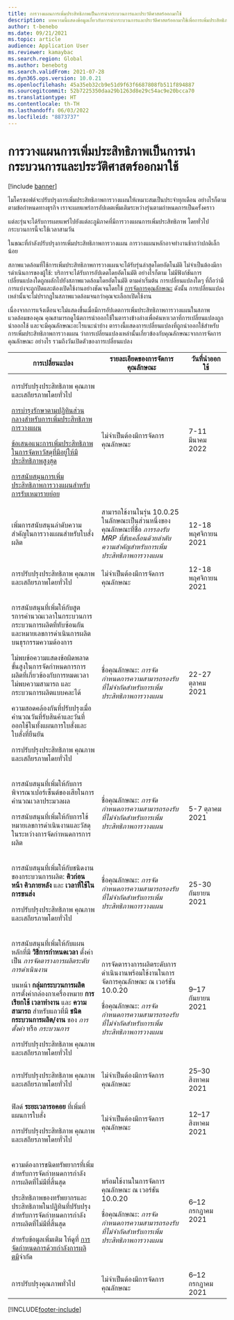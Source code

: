 ```yaml
---
title: การวางแผนการเพิ่มประสิทธิภาพเป็นการนำกระบวนการและประวัติศาสตร์ออกมาใช้
description: บทความนี้แสดงข้อมูลเกี่ยวกับการนํากระบวนการและประวัติศาสตร์ออกมาใช้เพื่อการเพิ่มประสิทธิภาพการวางแผน
author: t-benebo
ms.date: 09/21/2021
ms.topic: article
audience: Application User
ms.reviewer: kamaybac
ms.search.region: Global
ms.author: benebotg
ms.search.validFrom: 2021-07-28
ms.dyn365.ops.version: 10.0.21
ms.openlocfilehash: 45a35eb32cb9e51d9f63f6687808fb511f894887
ms.sourcegitcommit: 52b7225350daa29b1263d8e29c54ac9e20bcca70
ms.translationtype: HT
ms.contentlocale: th-TH
ms.lasthandoff: 06/03/2022
ms.locfileid: "8873737"
---
```

# <a name="planning-optimization-release-process-and-release-history"></a>การวางแผนการเพิ่มประสิทธิภาพเป็นการนำกระบวนการและประวัติศาสตร์ออกมาใช้

[!include [banner](../../includes/banner.md)]

ไมโครซอฟต์จะปรับปรุงการเพิ่มประสิทธิภาพการวางแผนให้เหมาะสมเป็นประจําทุกเดือน อย่างไรก็ตาม ตามข้อกําหนดทางธุรกิจ เราจะเผยแพร่การอัปเดตเพิ่มเติมระหว่างรุ่นตามกําหนดการเป็นครั้งคราว

แต่ละรุ่นจะได้รับการเผยแพร่ไปยังแต่ละภูมิภาคที่มีการวางแผนการเพิ่มประสิทธิภาพ โดยทั่วไปกระบวนการนี้จะใช้เวลาสามวัน

ในขณะที่กําลังปรับปรุงการเพิ่มประสิทธิภาพการวางแผน การวางแผนหลักอาจทํางานช้ากว่าปกติเล็กน้อย

สภาพแวดล้อมที่ใช้การเพิ่มประสิทธิภาพการวางแผนจะได้รับรุ่นล่าสุดโดยอัตโนมัติ ไม่จําเป็นต้องมีการดําเนินการของผู้ใช้: บริการจะได้รับการอัปเดตโดยอัตโนมัติ อย่างไรก็ตาม ไม่มีฟังก์ชันการเปลี่ยนแปลงใดถูกผลักไปยังสภาพแวดล้อมโดยอัตโนมัติ ตามค่าเริ่มต้น การเปลี่ยนแปลงใดๆ ที่ถือว่ามีการแบ่งจะถูกปิดและต้องเปิดใช้งานอย่างชัดเจนโดยใช้ [การจัดการคุณลักษณะ](../../../fin-ops-core/fin-ops/get-started/feature-management/feature-management-overview.md) ดังนั้น การเปลี่ยนแปลงเหล่านั้นจะไม่ปรากฏในสภาพแวดล้อมจนกว่าคุณจะเลือกเปิดใช้งาน

เนื่องจากการแจ้งเตือนจะไม่แสดงขึ้นเมื่อมีการอัปเดตการเพิ่มประสิทธิภาพการวางแผนในสภาพแวดล้อมของคุณ คุณสามารถดูโน้ตการนำออกใช้ในตารางข้างล่างเพื่อค้นหาเวลาที่การเปลี่ยนแปลงถูกนำออกใช้ และจะมีคุณลักษณะอะไรแนะนำบ้าง ตารางนี้แสดงการเปลี่ยนแปลงที่ถูกนําออกใช้สําหรับการเพิ่มประสิทธิภาพการวางแผน ว่าการเปลี่ยนแปลงเหล่านั้นเกี่ยวข้องกับคุณลักษณะจากการจัดการคุณลักษณะ อย่างไร รวมถึงวันเปิดตัวของการเปลี่ยนแปลง

| การเปลี่ยนแปลง | รายละเอียดของการจัดการคุณลักษณะ | วันที่นำออกใช้ |
|---|---|---|
| <p>การปรับปรุงประสิทธิภาพ คุณภาพ และเสถียรภาพโดยทั่วไป<p>[การบํารุงรักษาตามปฏิทินส่วนกลางสำหรับการเพิ่มประสิทธิภาพการวางแผน](../supply-chain-calendars-master-planning.md)<p>[ข้อเสนอแนะการเพิ่มประสิทธิภาพในการจัดหาวัสดุที่มีอยู่ให้มีประสิทธิภาพสูงสุด](../action-messages.md)<p>[การสนับสนุนการเพิ่มประสิทธิภาพการวางแผนสำหรับการรับเหมารายย่อย](../../production-control/manage-subcontract-work-production.md) | ไม่จําเป็นต้องมีการจัดการคุณลักษณะ | 7-11 มีนาคม 2022 |
| <p>เพิ่มการสนับสนุนลำดับความสำคัญในการวางแผนสำหรับใบสั่งผลิต | สามารถใช้งานในรุ่น 10.0.25 ในลักษณะเป็นส่วนหนึ่งของคุณลักษณะที่ชื่อ *การรองรับ MRP ที่ขับเคลื่อนด้วยลำดับความสำคัญสำหรับการเพิ่มประสิทธิภาพการวางแผน* | 12-18 พฤศจิกายน 2021 |
| <p>การปรับปรุงประสิทธิภาพ คุณภาพ และเสถียรภาพโดยทั่วไป | ไม่จําเป็นต้องมีการจัดการคุณลักษณะ | 12-18 พฤศจิกายน 2021 |
| <p>การสนับสนุนที่เพิ่มให้กับสูตรการคํานวณเวลาในกระบวนการ กระบวนการผลิตที่ทับซ้อนกัน และหมายเลขการดําเนินการผลิตบนธุรกรรมความต้องการ</p><p>ไม่พบข้อความแสดงข้อผิดพลาดขั้นสูงในการจัดกำหนดการการผลิตที่เกี่ยวข้องกับการหมดเวลา ไม่พบความสามารถ และกระบวนการผลิตแบบคละได้</p><p>ความสอดคล้องกันที่ปรับปรุงเมื่อคํานวณวันที่รับสินค้าและวันที่ออกใช้ในทั้งแผนการใบสั่งและใบสั่งที่ยืนยัน</p><p>การปรับปรุงประสิทธิภาพ คุณภาพ และเสถียรภาพโดยทั่วไป | ชื่อคุณลักษณะ: *การจัดกำหนดการความสามารถรองรับที่ไม่จำกัดสำหรับการเพิ่มประสิทธิภาพการวางแผน* | 22-27 ตุลาคม 2021 |
| <p>การสนับสนุนที่เพิ่มให้กับการพิจารณาเปอร์เซ็นต์ของเสียในการคํานวณเวลาประมวลผล</p><p>การสนับสนุนที่เพิ่มให้กับการใช้หมายเลขการดําเนินงานและวัสดุ ในระหว่างการจัดกำหนดการการผลิต | ชื่อคุณลักษณะ: *การจัดกำหนดการความสามารถรองรับที่ไม่จำกัดสำหรับการเพิ่มประสิทธิภาพการวางแผน* | 5-7 ตุลาคม 2021 |
| <p>การสนับสนุนที่เพิ่มให้กับชนิดงานของกระบวนการผลิต: **คิวก่อนหน้า** **คิวภายหลัง** และ **เวลาที่ใช้ในการขนส่ง**</p><p>การปรับปรุงประสิทธิภาพ คุณภาพ และเสถียรภาพโดยทั่วไป | ชื่อคุณลักษณะ: *การจัดกำหนดการความสามารถรองรับที่ไม่จำกัดสำหรับการเพิ่มประสิทธิภาพการวางแผน* | 25-30 กันยายน 2021 |
| <p>การสนับสนุนที่เพิ่มให้กับแผนหลักที่มี **วิธีการกำหนดเวลา** ตั้งค่าเป็น *การจัดตารางการผลิตระดับการดำเนินงาน*</p><p>บนหน้า **กลุ่มกระบวนการผลิต** การตั้งค่ากล่องกาเครื่องหมาย **การเรียกใช้** **เวลาทำงาน** และ **ความสามารถ** สำหรับแถวที่มี **ชนิดกระบวนการผลิต/งาน** ของ *การตั้งค่า* หรือ *กระบวนการ* </p><p>การปรับปรุงประสิทธิภาพ คุณภาพ และเสถียรภาพโดยทั่วไป | <p>การจัดตารางการผลิตระดับการดำเนินงานพร้อมใช้งานในการจัดการคุณลักษณะ ณ เวอร์ชัน 10.0.20</p><p>ชื่อคุณลักษณะ: *การจัดกำหนดการความสามารถรองรับที่ไม่จำกัดสำหรับการเพิ่มประสิทธิภาพการวางแผน*</p>  | 9–17 กันยายน 2021 |
| การปรับปรุงประสิทธิภาพ คุณภาพ และเสถียรภาพโดยทั่วไป | ไม่จําเป็นต้องมีการจัดการคุณลักษณะ | 25–30 สิงหาคม 2021 |
| <p>ฟิลด์ **ระยะเวลารอคอย** ที่เพิ่มที่แผนการใบสั่ง</p><p>การปรับปรุงประสิทธิภาพ คุณภาพ และเสถียรภาพโดยทั่วไป</p> | ไม่จําเป็นต้องมีการจัดการคุณลักษณะ | 12–17 สิงหาคม 2021 |
| <p>ความต้องการชนิดทรัพยากรที่เพิ่มสําหรับการจัดกําหนดการกําลังการผลิตที่ไม่มีที่สิ้นสุด</p><p>ประสิทธิภาพของทรัพยากรและประสิทธิภาพในปฏิทินที่ปรับปรุงสําหรับการจัดกําหนดการกําลังการผลิตที่ไม่มีที่สิ้นสุด</p><p>สําหรับข้อมูลเพิ่มเติม ให้ดูที่ [การจัดกําหนดการด้วยกําลังการผลิตมี](infinite-capacity-planning.md)จํากัด | <p>พร้อมใช้งานในการจัดการคุณลักษณะ ณ เวอร์ชัน 10.0.20</p><p>ชื่อคุณลักษณะ: *การจัดกำหนดการความสามารถรองรับที่ไม่จำกัดสำหรับการเพิ่มประสิทธิภาพการวางแผน*</p> | 6–12 กรกฎาคม 2021 |
| การปรับปรุงคุณภาพทั่วไป | ไม่จําเป็นต้องมีการจัดการคุณลักษณะ | 6–12 กรกฎาคม 2021 |

[!INCLUDE[footer-include](../../../includes/footer-banner.md)]
